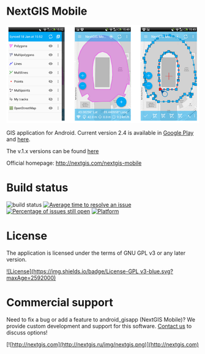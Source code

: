 NextGIS Mobile
==============

![Screenshot_1](/art/NextGIS-Mobile-eng.png)

GIS application for Android. Current version 2.4 is available in [Google Play](https://play.google.com/store/apps/details?id=com.nextgis.mobile) and [here](https://github.com/nextgis/android_gisapp/releases/tag/v2.4).

The v.1.x versions can be found [here](https://github.com/nextgis/nextgismobile/releases)

Official homepage: http://nextgis.com/nextgis-mobile

Build status
============

![build status](http://176.9.38.120/buildbot/png?builder=ngmob) 
[![Average time to resolve an issue](http://isitmaintained.com/badge/resolution/nextgis/android_gisapp.svg)](http://isitmaintained.com/project/nextgis/android_gisapp "Average time to resolve an issue") 
[![Percentage of issues still open](http://isitmaintained.com/badge/open/nextgis/android_gisapp.svg)](http://isitmaintained.com/project/nextgis/android_gisapp "Percentage of issues still open")
[![Platform](https://img.shields.io/badge/Platform-Android-green.svg?maxAge=2592000)]()

License
=======

The application is licensed under the terms of GNU GPL v3 or any later version.

[![License](https://img.shields.io/badge/License-GPL v3-blue.svg?maxAge=2592000)]()

Commercial support
==================

Need to fix a bug or add a feature to android_gisapp (NextGIS Mobile)? We provide custom development and support for this software. [Contact us](http://nextgis.ru/en/contact/) to discuss options!

[![http://nextgis.com](http://nextgis.ru/img/nextgis.png)](http://nextgis.com)
